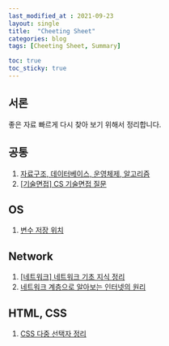 ```yaml
---
last_modified_at : 2021-09-23
layout: single
title:  "Cheeting Sheet"
categories: blog
tags: [Cheeting Sheet, Summary]

toc: true
toc_sticky: true
---
```

## 서론
좋은 자료 빠르게 다시 찾아 보기 위해서 정리합니다.

## 공통
1. <a href='https://gmlwjd9405.github.io/tags.html#%EB%A9%B4%EC%A0%91' target = '_blank'>자료구조, 데이터베이스, 운영체제, 알고리즘</a>  
2. <a href='https://mangkyu.tistory.com/88' target = '_blank'>[기술면접] CS 기술면접 질문</a>

## OS
1. <a href='https://iamnotokay.tistory.com/57' target = '_blank'>변수 저장 위치</a>

## Network
1. <a href='https://noahlogs.tistory.com/47' target = '_blank'>[네트워크] 네트워크 기초 지식 정리</a>  
2. <a href='https://www.youtube.com/watch?v=6jo2OYPK7k0' target = '_blank'>네트워크 계층으로 알아보는 인터넷의 원리</a>

## HTML, CSS
1. <a href='https://blog.naver.com/PostView.nhn?blogId=shinekjm&logNo=221618781015&parentCategoryNo=&categoryNo=12&viewDate=&isShowPopularPosts=true&from=search' target = '_blank'>CSS 다중 선택자 정리</a>